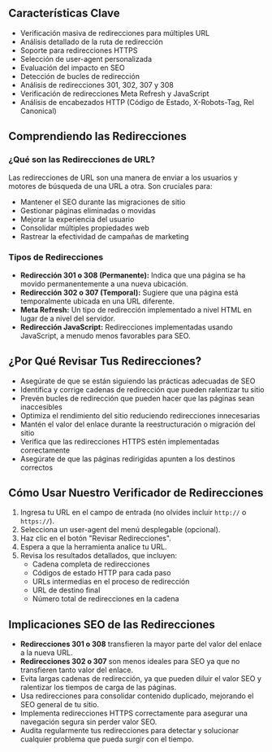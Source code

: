 ## Características Clave

- Verificación masiva de redirecciones para múltiples URL
- Análisis detallado de la ruta de redirección
- Soporte para redirecciones HTTPS
- Selección de user-agent personalizada
- Evaluación del impacto en SEO
- Detección de bucles de redirección
- Análisis de redirecciones 301, 302, 307 y 308
- Verificación de redirecciones Meta Refresh y JavaScript
- Análisis de encabezados HTTP (Código de Estado, X-Robots-Tag, Rel Canonical)

## Comprendiendo las Redirecciones

### ¿Qué son las Redirecciones de URL?

Las redirecciones de URL son una manera de enviar a los usuarios y motores de búsqueda de una URL a otra. Son cruciales para:

- Mantener el SEO durante las migraciones de sitio
- Gestionar páginas eliminadas o movidas
- Mejorar la experiencia del usuario
- Consolidar múltiples propiedades web
- Rastrear la efectividad de campañas de marketing

### Tipos de Redirecciones

- **Redirección 301 o 308 (Permanente):** Indica que una página se ha movido permanentemente a una nueva ubicación.
- **Redirección 302 o 307 (Temporal):** Sugiere que una página está temporalmente ubicada en una URL diferente.
- **Meta Refresh:** Un tipo de redirección implementado a nivel HTML en lugar de a nivel del servidor.
- **Redirección JavaScript:** Redirecciones implementadas usando JavaScript, a menudo menos favorables para SEO.

## ¿Por Qué Revisar Tus Redirecciones?

- Asegúrate de que se están siguiendo las prácticas adecuadas de SEO
- Identifica y corrige cadenas de redirección que pueden ralentizar tu sitio
- Prevén bucles de redirección que pueden hacer que las páginas sean inaccesibles
- Optimiza el rendimiento del sitio reduciendo redirecciones innecesarias
- Mantén el valor del enlace durante la reestructuración o migración del sitio
- Verifica que las redirecciones HTTPS estén implementadas correctamente
- Asegúrate de que las páginas redirigidas apunten a los destinos correctos

## Cómo Usar Nuestro Verificador de Redirecciones

1. Ingresa tu URL en el campo de entrada (no olvides incluir `http://` o `https://`).
2. Selecciona un user-agent del menú desplegable (opcional).
3. Haz clic en el botón "Revisar Redirecciones".
4. Espera a que la herramienta analice tu URL.
5. Revisa los resultados detallados, que incluyen:
   - Cadena completa de redirecciones
   - Códigos de estado HTTP para cada paso
   - URLs intermedias en el proceso de redirección
   - URL de destino final
   - Número total de redirecciones en la cadena

## Implicaciones SEO de las Redirecciones

- **Redirecciones 301 o 308** transfieren la mayor parte del valor del enlace a la nueva URL.
- **Redirecciones 302 o 307** son menos ideales para SEO ya que no transfieren tanto valor del enlace.
- Evita largas cadenas de redirección, ya que pueden diluir el valor SEO y ralentizar los tiempos de carga de las páginas.
- Usa redirecciones para consolidar contenido duplicado, mejorando el SEO general de tu sitio.
- Implementa redirecciones HTTPS correctamente para asegurar una navegación segura sin perder valor SEO.
- Audita regularmente tus redirecciones para detectar y solucionar cualquier problema que pueda surgir con el tiempo.
